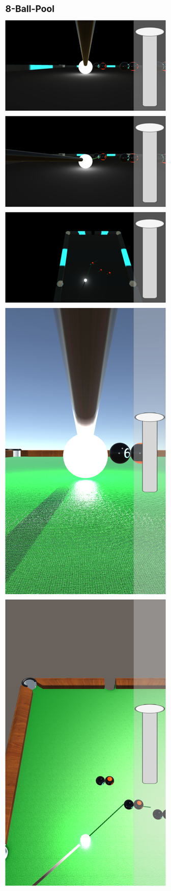 # 8-Ball-Pool

![](https://github.com/Aakash1312/8-Ball-Pool/blob/master/Screenshots/Screenshot_20170119-154617.png?raw=true)

![](https://github.com/Aakash1312/8-Ball-Pool/blob/master/Screenshots/Screenshot_20170119-154653.png?raw=true)

![](https://github.com/Aakash1312/8-Ball-Pool/blob/master/Screenshots/Screenshot_20170119-154724.png?raw=true)

![](https://github.com/Aakash1312/8-Ball-Pool/blob/master/Screenshots/Screenshot_20170119-160115.png?raw=true)

![](https://github.com/Aakash1312/8-Ball-Pool/blob/master/Screenshots/Screenshot_20170119-160201.png?raw=true)
